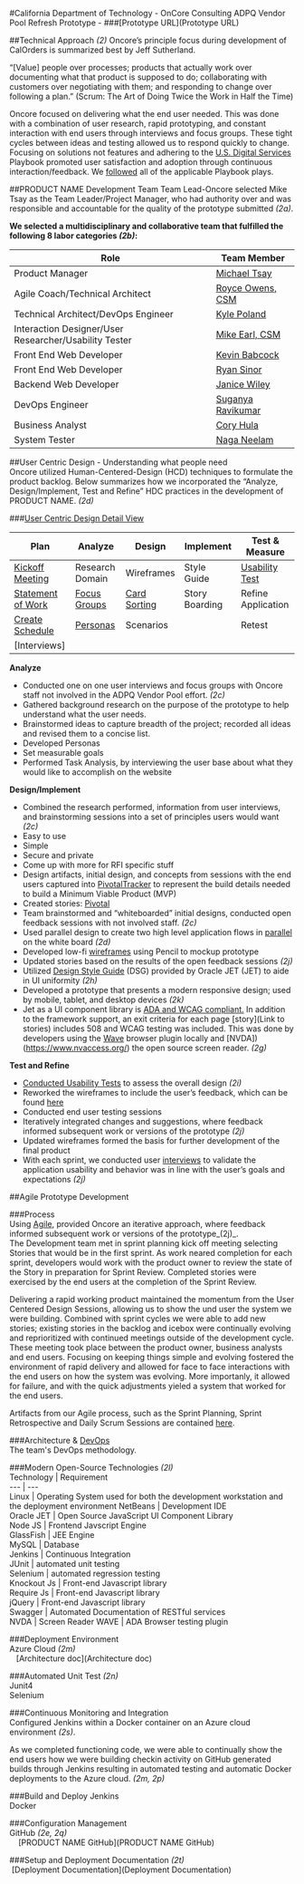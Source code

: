 #California Department of Technology - OnCore Consulting ADPQ Vendor Pool Refresh Prototype - 
###[Prototype URL](Prototype URL)

##Technical Approach _(2)_
Oncore’s principle focus during development of CalOrders is summarized best by Jeff Sutherland.
 
“[Value] people over processes; products that actually work over documenting what that product is supposed to do; collaborating with customers over negotiating with them; and responding to change over following a plan.” (Scrum: The Art of Doing Twice the Work in Half the Time)

Oncore focused on delivering what the end user needed. This was done with a combination of user research, rapid prototyping, and constant interaction with end users through interviews and focus groups. These tight cycles between ideas and testing allowed us to respond quickly to change. Focusing on solutions not features and adhering to the [U.S. Digital Services](https://playbook.cio.gov/) Playbook promoted user satisfaction and adoption through continuous interaction/feedback. We [followed](https://github.com/OncoreLLC/CalOrders/wiki/Addressing-U.S.-Digital-Services-Playbook-Plays) all of the applicable Playbook plays.  

##PRODUCT NAME Development Team
Team Lead-Oncore selected Mike Tsay as the Team Leader/Project Manager, who had authority over and was responsible and accountable for the quality of the prototype submitted _(2a)_.

**We selected a multidisciplinary and collaborative team that fulfilled the following 8 labor categories _(2b)_:**  

Role | Team Member  
--- | ---  
Product Manager	| [Michael Tsay](https://github.com/OncoreLLC/CalOrders/wiki/Agile-Team-Bios)
Agile Coach/Technical Architect | [Royce Owens, CSM](https://github.com/OncoreLLC/CalOrders/wiki/Agile-Team-Bios)  
Technical Architect/DevOps Engineer | [Kyle Poland](https://github.com/OncoreLLC/CalOrders/wiki/Agile-Team-Bios) 
Interaction Designer/User Researcher/Usability Tester | [Mike Earl, CSM](https://github.com/OncoreLLC/CalOrders/wiki/Agile-Team-Bios)
Front End Web Developer | [Kevin Babcock](https://github.com/OncoreLLC/CalOrders/wiki/Agile-Team-Bios)
Front End Web Developer | [Ryan Sinor](https://github.com/OncoreLLC/CalOrders/wiki/Agile-Team-Bios)  
Backend Web Developer | [Janice Wiley](https://github.com/OncoreLLC/CalOrders/wiki/Agile-Team-Bios)  
DevOps Engineer | [Suganya Ravikumar](https://github.com/OncoreLLC/CalOrders/wiki/Agile-Team-Bios)  
Business Analyst | [Cory Hula](https://github.com/OncoreLLC/CalOrders/wiki/Agile-Team-Bios) 
System Tester | [Naga Neelam](https://github.com/OncoreLLC/CalOrders/wiki/Agile-Team-Bios)

##User Centric Design - Understanding what people need  
Oncore utilized Human-Centered-Design (HCD) techniques to formulate the product backlog. Below summarizes how we incorporated the “Analyze, Design/Implement, Test and Refine” HDC practices in the development of PRODUCT NAME. _(2d)_

###[User Centric Design Detail View](https://github.com/OncoreLLC/CalOrders/wiki/CalOrders-User-Centric-Design)  

Plan | Analyze| Design | Implement | Test & Measure  
--- | --- | --- | --- | ----
[Kickoff Meeting](https://github.com/OncoreLLC/CalOrders/wiki/Hold-Kick-Off-Meeting) | Research Domain    | Wireframes     | Style Guide    | [Usability Test](https://github.com/OncoreLLC/CalOrders/wiki/UsabilityTesting)
[Statement of Work](https://github.com/OncoreLLC/CalOrders/wiki/Write-a-Statement-of-Work)   | [Focus Groups](https://github.com/OncoreLLC/CalOrders/wiki/CalOrders-Focus-Groups)| [Card Sorting](https://github.com/OncoreLLC/CalOrders/wiki/Perform-Card-Sorting) | Story Boarding | Refine Application            
[Create Schedule](https://github.com/OncoreLLC/CalOrders/wiki/Develop-a-Plan)   | [Personas](https://github.com/OncoreLLC/CalOrders/wiki/Develop-Personas)           | Scenarios      |                | Retest
 |[Interviews]| | |


**Analyze**  
* Conducted one on one user interviews and focus groups with Oncore staff not involved in the ADPQ Vendor Pool effort. _(2c)_  
* Gathered background research on the purpose of the prototype to help understand what the user needs.  
* Brainstormed ideas to capture breadth of the project; recorded all ideas and revised them to a concise list.  
* Developed Personas  
* Set measurable goals  
* Performed Task Analysis, by interviewing the user base about what they would like to accomplish on the website  

**Design/Implement**  
* Combined the research performed, information from user interviews, and brainstorming sessions into a set of principles users would want _(2c)_  
 * Easy to use  
 * Simple  
 * Secure and private 
* Come up with more for RFI specific stuff  
* Design artifacts, initial design, and concepts from sessions with the end users captured into [PivotalTracker](https://www.pivotaltracker.com/n/projects/1931593) to represent the build details needed to build a Minimum Viable Product (MVP)   
* Created stories: [Pivotal](Pivotal)  
* Team brainstormed and “whiteboarded” initial designs, conducted open feedback sessions with not involved staff. _(2c)_  
* Used parallel design to create two high level application flows in [parallel](https://github.com/OncoreLLC/TempusArtifacts/wiki/Parallel-Whiteboard-Design) on the white board _(2d)_  
* Developed low-fi [wireframes](https://github.com/OncoreLLC/TempusArtifacts/tree/master/CalOrders/PageMockups) using Pencil to mockup prototype  
* Updated stories based on the results of the open feedback sessions _(2j)_  
* Utilized [Design Style Guide](http://www.oracle.com/webfolder/technetwork/jet/jetCookbook.html) (DSG) provided by Oracle JET (JET) to aide in UI uniformity _(2h)_  
* Developed a prototype that presents a modern responsive design; used by mobile, tablet, and desktop devices _(2k)_  
* Jet as a UI component library is [ADA and WCAG compliant.](https://docs.oracle.com/middleware/jet112/jet/developer/GUID-9E3452C1-2A85-4700-83B1-B266F348C7E5.htm#JETDG257)  In addition to the framework support, an exit criteria for each page [story](Link to stories) includes 508 and WCAG testing was included.  This was done by developers using the [Wave](http://wave.webaim.org/) browser plugin locally and [NVDA])(https://www.nvaccess.org/) the open source screen reader. _(2g)_  

**Test and Refine**  
* [Conducted Usability Tests](https://github.com/OncoreLLC/CalOrders/wiki/Initial-Wireframe-Usability-Test) to assess the overall design _(2i)_  
* Reworked the wireframes to include the user’s feedback, which can be found [here](https://github.com/OncoreLLC/TempusArtifacts/wiki/Initial-Wireframe-Usability-Test)  
* Conducted end user testing sessions  
* Iteratively integrated changes and suggestions, where feedback informed subsequent work or versions of the prototype _(2j)_  
* Updated wireframes formed the basis for further development of the final product  
* With each sprint, we conducted user [interviews](https://github.com/OncoreLLC/CalOrders/tree/master/TempusDesignArtifacts/UserInterviews) to validate the application usability and behavior was in line with the user’s goals and expectations _(2j)_  

##Agile Prototype Development   

###Process     
Using [Agile](https://github.com/OncoreLLC/CalOrders/wiki/Agile-Methodolgy), provided Oncore an iterative approach, where feedback informed subsequent work or versions of the prototype_(2j)_.  
The Development team met in sprint planning kick off meeting selecting Stories that would be in the first sprint. As work neared completion for each sprint, developers would work with the product owner to review the state of the Story in preparation for Sprint Review. Completed stories were exercised by the end users at the completion of the Sprint Review.  
  
Delivering a rapid working product maintained the momentum from the User Centered Design Sessions, allowing us to show the und user the system we were building. Combined with sprint cycles we were able to add new stories; existing stories in the backlog and icebox were continually evolving and reprioritized with continued meetings outside of the development cycle. These meeting took place between the product owner, business analysts and end users. Focusing on keeping things simple and evolving fostered the environment of rapid delivery and allowed for face to face interactions with the end users on how the system was evolving.  More importanly, it allowed for failure, and with the quick adjustments yieled a system that worked for the end users.

Artifacts from our Agile process, such as the Sprint Planning, Sprint Retrospective and Daily Scrum Sessions are contained [here](https://github.com/OncoreLLC/CalOrders/blob/master/link).  
  
###Architecture & [DevOps](https://github.com/OncoreLLC/CalOrders/wiki/Environments)  
  The team's DevOps methodology.  

###Modern Open-Source Technologies _(2l)_  
Technology | Requirement  
--- | ---  
Linux	| Operating System used for both the development workstation and the deployment environment 
NetBeans | Development IDE  
Oracle JET | Open Source JavaScript UI Component Library  
Node JS | Frontend Javscript Engine  
GlassFish | JEE Engine  
MySQL | Database  
Jenkins | Continuous Integration  
JUnit | automated unit testing  
Selenium | automated regression testing  
Knockout Js | Front-end Javascript library  
Require Js | Front-end Javascript library  
jQuery | Front-end Javascript library  
Swagger | Automated Documentation of RESTful services   
NVDA | Screen Reader
WAVE | ADA Browser testing plugin


###Deployment Environment  
  Azure Cloud _(2m)_  
    [Architecture doc](Architecture doc)  

###Automated Unit Test _(2n)_  
  Junit4  
  Selenium  

###Continuous Monitoring and Integration  
  Configured Jenkins within a Docker container on an Azure cloud environment _(2s)_.   

  As we completed functioning code, we were able to continually show the end users how we were building checkin activity on GitHub generated builds through Jenkins resulting in automated testing and automatic Docker deployments to the Azure cloud. _(2m, 2p)_  

###Build and Deploy
  Jenkins  
  Docker  

###Configuration Management  
  GitHub _(2e, 2q)_  
    [PRODUCT NAME GitHub](PRODUCT NAME GitHub)  
  
###Setup and Deployment Documentation _(2t)_  
  [Deployment Documentation](Deployment Documentation)
